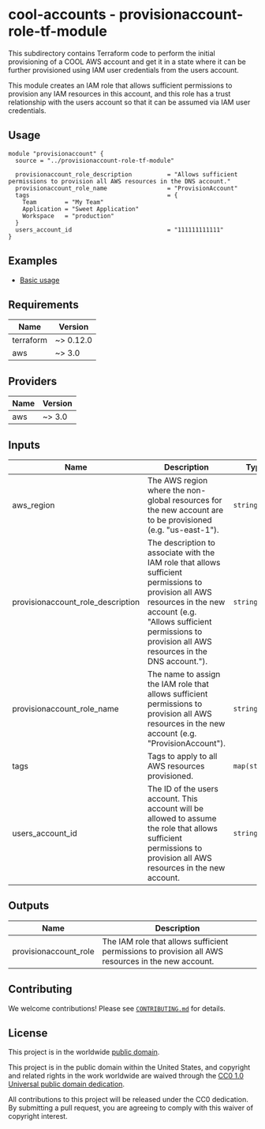 # cool-accounts - provisionaccount-role-tf-module #

This subdirectory contains Terraform code to perform the initial
provisioning of a COOL AWS account and get it in a state where it can
be further provisioned using IAM user credentials from the users
account.

This module creates an IAM role that allows sufficient permissions to
provision any IAM resources in this account, and this role has a trust
relationship with the users account so that it can be assumed via IAM
user credentials.

## Usage ##

```hcl
module "provisionaccount" {
  source = "../provisionaccount-role-tf-module"

  provisionaccount_role_description          = "Allows sufficient permissions to provision all AWS resources in the DNS account."
  provisionaccount_role_name                 = "ProvisionAccount"
  tags                                       = {
    Team        = "My Team"
    Application = "Sweet Application"
    Workspace   = "production"
  }
  users_account_id                           = "111111111111"
}
```

## Examples ##

* [Basic usage](https://github.com/cisagov/cool-accounts/tree/develop/provisionaccount-role-tf-module/examples/basic_usage)

## Requirements ##

| Name | Version |
|------|---------|
| terraform | ~> 0.12.0 |
| aws | ~> 3.0 |

## Providers ##

| Name | Version |
|------|---------|
| aws | ~> 3.0 |

## Inputs ##

| Name | Description | Type | Default | Required |
|------|-------------|------|---------|:--------:|
| aws_region | The AWS region where the non-global resources for the new account are to be provisioned (e.g. "us-east-1"). | `string` | `us-east-1` | no |
| provisionaccount_role_description | The description to associate with the IAM role that allows sufficient permissions to provision all AWS resources in the new account (e.g. "Allows sufficient permissions to provision all AWS resources in the DNS account."). | `string` | n/a | yes |
| provisionaccount_role_name | The name to assign the IAM role that allows sufficient permissions to provision all AWS resources in the new account (e.g. "ProvisionAccount"). | `string` | n/a | yes |
| tags | Tags to apply to all AWS resources provisioned. | `map(string)` | `{}` | no |
| users_account_id | The ID of the users account.  This account will be allowed to assume the role that allows sufficient permissions to provision all AWS resources in the new account. | `string` | n/a | yes |

## Outputs ##

| Name | Description |
|------|-------------|
| provisionaccount_role | The IAM role that allows sufficient permissions to provision all AWS resources in the new account. |

## Contributing ##

We welcome contributions!  Please see
[`CONTRIBUTING.md`](../CONTRIBUTING.md) for details.

## License ##

This project is in the worldwide [public domain](LICENSE).

This project is in the public domain within the United States, and
copyright and related rights in the work worldwide are waived through
the [CC0 1.0 Universal public domain
dedication](https://creativecommons.org/publicdomain/zero/1.0/).

All contributions to this project will be released under the CC0
dedication. By submitting a pull request, you are agreeing to comply
with this waiver of copyright interest.
